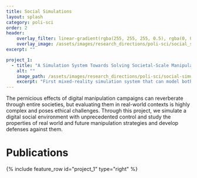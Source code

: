 ```yaml
---
title: Social Simulations
layout: splash
category: poli-sci
order: 2
header:
    overlay_filter: linear-gradient(rgba(255, 255, 255, 0.5), rgba(0, 0, 0, 0.7))
    overlay_image: /assets/images/research_directions/poli-sci/social_simulation.webp
excerpt: ""

project_1:
  - title: "A Simulation System Towards Solving Societal-Scale Manipulation"
    alt: ""
    image_path: /assets/images/research_directions/poli-sci/social-simulations/social-sim.png
    excerpt: "First mixed-reality simulation system that can model both online and offline social dynamics"
---
```


The pernicious effects of digital manipulation campaigns can reverberate through entire societies, but evaluating them in real-world contexts is highly complex and poses ethical challenges. Through this project, we simulate a digital social environment with unprecedented control and study the properties of real world and future manipulation strategies and develop defenses against them.

# Publications

{% include feature_row id="project_1" type="right" %}